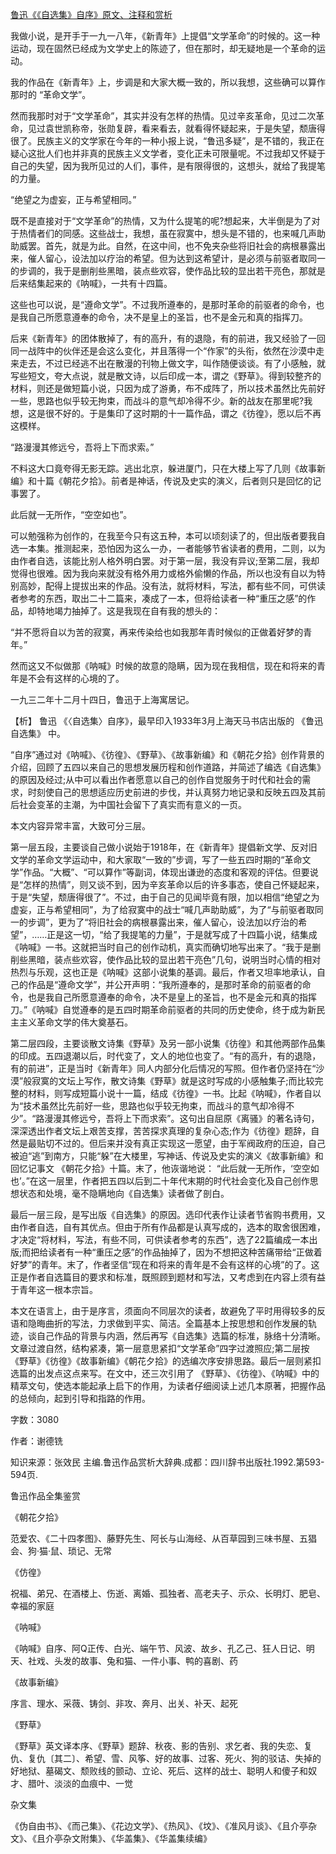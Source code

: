 [鲁迅《《自选集》自序》原文、注释和赏析](https://www.vrrw.net/wx/9644.html)

我做小说，是开手于一九一八年，《新青年》上提倡“文学革命”的时候的。这一种运动，现在固然已经成为文学史上的陈迹了，但在那时，却无疑地是一个革命的运动。

我的作品在《新青年》上，步调是和大家大概一致的，所以我想，这些确可以算作那时的 “革命文学”。

然而我那时对于“文学革命”，其实并没有怎样的热情。见过辛亥革命，见过二次革命，见过袁世凯称帝，张勋复辟，看来看去，就看得怀疑起来，于是失望，颓唐得很了。民族主义的文学家在今年的一种小报上说，“鲁迅多疑”，是不错的，我正在疑心这批人们也并非真的民族主义文学者，变化正未可限量呢。不过我却又怀疑于自己的失望，因为我所见过的人们，事件，是有限得很的，这想头，就给了我提笔的力量。

“绝望之为虚妄，正与希望相同。”

既不是直接对于“文学革命”的热情，又为什么提笔的呢?想起来，大半倒是为了对于热情者们的同感。这些战士，我想，虽在寂寞中，想头是不错的，也来喊几声助助威罢。首先，就是为此。自然，在这中间，也不免夹杂些将旧社会的病根暴露出来，催人留心，设法加以疗治的希望。但为达到这希望计，是必须与前驱者取同一的步调的，我于是删削些黑暗，装点些欢容，使作品比较的显出若干亮色，那就是后来结集起来的《呐喊》，一共有十四篇。

这些也可以说，是“遵命文学”。不过我所遵奉的，是那时革命的前驱者的命令，也是我自己所愿意遵奉的命令，决不是皇上的圣旨，也不是金元和真的指挥刀。

后来《新青年》的团体散掉了，有的高升，有的退隐，有的前进，我又经验了一回同一战阵中的伙伴还是会这么变化，并且落得一个“作家”的头衔，依然在沙漠中走来走去，不过已经逃不出在散漫的刊物上做文字，叫作随便谈谈。有了小感触，就写些短文，夸大点说，就是散文诗，以后印成一本，谓之《野草》。得到较整齐的材料，则还是做短篇小说，只因为成了游勇，布不成阵了，所以技术虽然比先前好一些，思路也似乎较无拘束，而战斗的意气却冷得不少。新的战友在那里呢?我想，这是很不好的。于是集印了这时期的十一篇作品，谓之《彷徨》，愿以后不再这模样。

“路漫漫其修远兮，吾将上下而求索。”

不料这大口竟夸得无影无踪。逃出北京，躲进厦门，只在大楼上写了几则《故事新编》和十篇《朝花夕拾》。前者是神话，传说及史实的演义，后者则只是回忆的记事罢了。

此后就一无所作，“空空如也”。

可以勉强称为创作的，在我至今只有这五种，本可以顷刻读了的，但出版者要我自选一本集。推测起来，恐怕因为这么一办，一者能够节省读者的费用，二则，以为由作者自选，该能比别人格外明白罢。对于第一层，我没有异议;至第二层，我却觉得也很难。因为我向来就没有格外用力或格外偷懒的作品，所以也没有自以为特别高妙，配得上提拔出来的作品。没有法，就将材料，写法，都有些不同，可供读者参考的东西，取出二十二篇来，凑成了一本，但将给读者一种“重压之感”的作品，却特地竭力抽掉了。这是我现在自有我的想头的：

“并不愿将自以为苦的寂寞，再来传染给也如我那年青时候似的正做着好梦的青年。”

然而这又不似做那《呐喊》时候的故意的隐瞒，因为现在我相信，现在和将来的青年是不会有这样的心境的了。

一九三二年十二月十四日，鲁迅于上海寓居记。



【析】 鲁迅 《〈自选集〉自序》，最早印入1933年3月上海天马书店出版的 《鲁迅自选集》 中。

“自序”通过对《呐喊》、《彷徨》、《野草》、《故事新编》和《朝花夕拾》创作背景的介绍，回顾了五四以来自己的思想发展历程和创作道路，并简述了编选《自选集》的原因及经过;从中可以看出作者愿意以自己的创作自觉服务于时代和社会的需求，时刻使自己的思想适应历史前进的步伐，并认真努力地记录和反映五四及其前后社会变革的主潮，为中国社会留下了真实而有意义的一页。

本文内容异常丰富，大致可分三层。

第一层五段，主要谈自己做小说始于1918年，在《新青年》提倡新文学、反对旧文学的革命文学运动中，和大家取“一致的”步调，写了一些五四时期的“革命文学”作品。“大概”、“可以算作”等副词，体现出谦逊的态度和客观的评估。但要说是“怎样的热情”，则又谈不到，因为辛亥革命以后的许多事态，使自己怀疑起来，于是“失望，颓唐得很了”。不过，由于自己的见闻毕竟有限，加以相信“绝望之为虚妄，正与希望相同”，为了给寂寞中的战士“喊几声助助威”，为了“与前驱者取同一的步调”，更为了“将旧社会的病根暴露出来，催人留心，设法加以疗治的希望”，……正是这一切，“给了我提笔的力量”，于是就写成了十四篇小说，结集成《呐喊》一书。这就把当时自己的创作动机，真实而确切地写出来了。“我于是删削些黑暗，装点些欢容，使作品比较的显出若干亮色”几句，说明当时心情的相对热烈与乐观，这也正是《呐喊》这部小说集的基调。最后，作者又坦率地承认，自己的作品是“遵命文学”，并公开声明：“我所遵奉的，是那时革命的前驱者的命令，也是我自己所愿意遵奉的命令，决不是皇上的圣旨，也不是金元和真的指挥刀。”《呐喊》自觉遵奉的是五四时期革命前驱者的共同的历史使命，终于成为新民主主义革命文学的伟大奠基石。

第二层四段，主要谈散文诗集《野草》及另一部小说集《彷徨》和其他两部作品集的印成。五四退潮以后，时代变了，文人的地位也变了。“有的高升，有的退隐，有的前进”，正是当时《新青年》同人内部分化后情况的写照。但作者仍坚持在“沙漠”般寂寞的文坛上写作，散文诗集《野草》就是这时写成的小感触集子;而比较完整的材料，则写成短篇小说十一篇，结成《彷徨》一书。比起《呐喊》，作者自以为“技术虽然比先前好一些，思路也似乎较无拘束，而战斗的意气却冷得不少”。“路漫漫其修远兮，吾将上下而求索”。这句出自屈原《离骚》的著名诗句，深深透出作者文坛上艰苦支撑，苦苦探求真理的复杂心态;作为《彷徨》题辞，自然是最贴切不过的。但后来并没有真正实现这一愿望，由于军阀政府的压迫，自己被迫“逃”到南方，只能“躲”在大楼里，写神话、传说及史实的演义《故事新编》和回忆记事文 《朝花夕拾》十篇。末了，他诙谐地说： “此后就一无所作，‘空空如也’。”在这一层里，作者把五四以后到二十年代末期的时代社会变化及自己创作思想状态和处境，毫不隐瞒地向《自选集》读者做了剖白。

最后一层三段，是写出版《自选集》的原因。选印代表作让读者节省购书费用，又由作者自选，自有其优点。但由于所有作品都是认真写成的，选本的取舍很困难，才决定“将材料，写法，有些不同，可供读者参考的东西”，选了22篇编成一本出版;而把给读者有一种“重压之感”的作品抽掉了，因为不想把这种苦痛带给“正做着好梦”的青年。末了，作者坚信“现在和将来的青年是不会有这样的心境”的了。这正是作者自选篇目的要求和标准，既照顾到题材和写法，又考虑到在内容上须有益于青年这一根本宗旨。

本文在语言上，由于是序言，须面向不同层次的读者，故避免了平时用得较多的反语和隐晦曲折的写法，力求做到平实、简洁。全篇基本上按思想和创作发展的轨迹，谈自己作品的背景与内涵，然后再写《自选集》选篇的标准，脉络十分清晰。文章过渡自然，结构紧凑，第一层意思紧扣“文学革命”四字过渡照应;第二层按《野草》《彷徨》《故事新编》《朝花夕拾》的选编次序安排思路。最后一层则紧扣选篇的出发点这点来写。在文中，还三次引用了 《野草》、《彷徨》、《呐喊》中的精萃文句，使选本能起承上启下的作用，为读者仔细阅读上述几本原著，把握作品的总倾向，起到引导和指路的作用。

字数：3080

作者：谢德铣

知识来源：张效民 主编.鲁迅作品赏析大辞典.成都：四川辞书出版社.1992.第593-594页.

鲁迅作品全集鉴赏

《朝花夕拾》

范爱农、《二十四孝图》、藤野先生、阿长与山海经、从百草园到三味书屋、五猖会、狗·猫·鼠、琐记、无常

《仿徨》

祝福、弟兄、在酒楼上、伤逝、离婚、孤独者、高老夫子、示众、长明灯、肥皂、幸福的家庭

《呐喊》

《呐喊》自序、阿Q正传、白光、端午节、风波、故乡、孔乙己、狂人日记、明天、社戏、头发的故事、兔和猫、一件小事、鸭的喜剧、药

《故事新编》

序言、理水、采薇、铸剑、非攻、奔月、出关、补天、起死

《野草》

《野草》英文译本序、《野草》题辞、秋夜、影的告别、求乞者、我的失恋、复仇、复仇〔其二〕、希望、雪、风筝、好的故事、过客、死火、狗的驳诘、失掉的好地狱、墓碣文、颓败线的颤动、立论、死后、这样的战士、聪明人和傻子和奴才、腊叶、淡淡的血痕中、一觉

杂文集

《伪自由书》、《而己集》、《花边文学》、《热风》、《坟》、《准风月谈》、《且介亭杂文》、《且介亭杂文附集》、《华盖集》、《华盖集续编》

